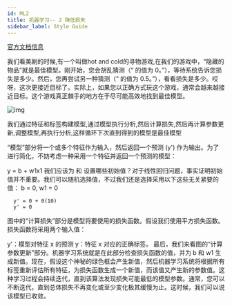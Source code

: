 ```yaml
---
id: ML2
title: 机器学习-- 2 降低损失
sidebar_label: Style Guide
---
```


[官方文档信息](https://developers.google.com/machine-learning/crash-course/reducing-loss/an-iterative-approach)

我们看美剧的时候,有一个叫做hot and cold的寻物游戏,在我们的游戏中，“隐藏的物品”就是最佳模型。刚开始，您会胡乱猜测（“ 的值为 0。”），等待系统告诉您损失是多少。然后，您再尝试另一种猜测（“ 的值为 0.5。”），看看损失是多少。哎呀，这次更接近目标了。实际上，如果您以正确方式玩这个游戏，通常会越来越接近目标。这个游戏真正棘手的地方在于尽可能高效地找到最佳模型。

![img](https://developers.google.com/machine-learning/crash-course/images/GradientDescentDiagram.svg)

我们通过特征和标签构建模型,通过模型执行分析,然后计算损失,然后再计算参数更新,调整模型,再执行分析,这样循环下次直到得到的模型是最佳模型

“模型”部分将一个或多个特征作为输入，然后返回一个预测 (y') 作为输出。为了进行简化，不妨考虑一种采用一个特征并返回一个预测的模型：

y = b + w1x1
我们应该为  和  设置哪些初始值？对于线性回归问题，事实证明初始值并不重要。我们可以随机选择值，不过我们还是选择采用以下这些无关紧要的值：
b = 0, w1 = 0

```
  y' = 0 + 0(10)
  y' = 0
```
图中的“计算损失”部分是模型将要使用的损失函数。假设我们使用平方损失函数。损失函数将采用两个输入值：

y'：模型对特征 x 的预测
y：特征 x 对应的正确标签。
最后，我们来看图的“计算参数更新”部分。机器学习系统就是在此部分检查损失函数的值，并为 b 和 w1 生成新值。现在，假设这个神秘的绿色框会产生新值，然后机器学习系统将根据所有标签重新评估所有特征，为损失函数生成一个新值，而该值又产生新的参数值。这种学习过程会持续迭代，直到该算法发现损失可能最低的模型参数。通常，您可以不断迭代，直到总体损失不再变化或至少变化极其缓慢为止。这时候，我们可以说该模型已收敛。